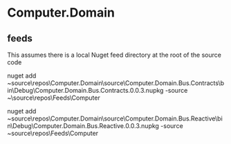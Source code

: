 # Computer.Domain

## feeds
This assumes there is a local Nuget feed directory at the root of the source code

nuget add ~source\repos\Computer.Domain\source\Computer.Domain.Bus.Contracts\bin\Debug\Computer.Domain.Bus.Contracts.0.0.3.nupkg -source ~\source\repos\Feeds\Computer

nuget add ~source\repos\Computer.Domain\source\Computer.Domain.Bus.Reactive\bin\Debug\Computer.Domain.Bus.Reactive.0.0.3.nupkg -source ~source\repos\Feeds\Computer